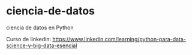 # ciencia-de-datos
ciencia de datos en Python

Curso de linkedin: https://www.linkedin.com/learning/python-para-data-science-y-big-data-esencial
